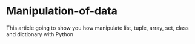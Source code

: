 # Manipulation-of-data
This article going to show you how manipulate list, tuple, array, set, class and dictionary with Python
